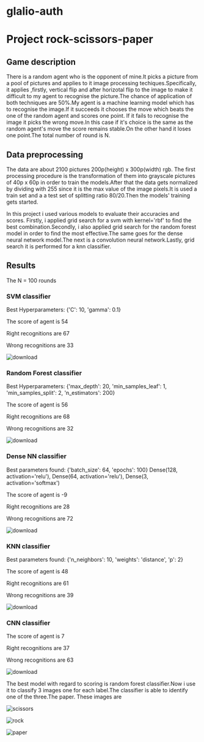 # glalio-auth

# Project rock-scissors-paper

## Game description
There is a random agent who is the opponent of mine.It picks a picture from a pool of pictures and applies to it image processing techiques.Specifically, it applies ,firstly, vertical flip and after horizotal flip to the image to make it difficult to my agent to recognise the picture.The chance of application of both techniques are 50%.My agent is a machine learning model which has to recognise the image.If it succeeds it chooses the move which beats the one of the random agent and scores one point. If it fails to recognise the image it picks the wrong move.In this case if it's choice is the same as the random agent's move the score remains stable.On the other hand it loses one point.The total number of round is N.


## Data preprocessing
The data are about 2100 pictures 200p(height) x 300p(width) rgb. The first processing procedure is the transformation of them into grayscale pictures of 40p x 60p in order to train the models.After that the data gets normalized by dividing with 255 since it is the max value of the image pixels.It is used a train set and a a test set of splitting ratio 80/20.Then the models' training gets started.

In this project i used various models to evaluate their accuracies and scores. Firstly, i applied grid search for a svm with kernel='rbf' to find the best combination.Secondly, i also applied grid search for the random forest model in order to find the most effective.The same goes for the dense neural network model.The next is a convolution neural network.Lastly, grid search it is performed for a knn classifier.


## Results

The N = 100 rounds

### SVM classifier

Best Hyperparameters: {'C': 10, 'gamma': 0.1}

The score of agent is 54

Right recognitions are 67

Wrong recognitions are 33


![download](https://github.com/glalio/glalio-auth/assets/157219205/4b99cc39-d44d-4b64-b10d-797be32494d5)

### Random Forest classifier


Best Hyperparameters: {'max_depth': 20, 'min_samples_leaf': 1, 'min_samples_split': 2, 'n_estimators': 200}

The score of agent is 56

Right recognitions are 68

Wrong recognitions are 32


![download](https://github.com/glalio/glalio-auth/assets/157219205/ab6da887-88ff-4a5b-af76-9cf6078c268e)


### Dense NN classifier

Best parameters found:  {'batch_size': 64, 'epochs': 100}
Dense(128, activation='relu'),
Dense(64, activation='relu'),
Dense(3, activation='softmax')

The score of agent is -9

Right recognitions are 28

Wrong recognitions are 72


![download](https://github.com/glalio/glalio-auth/assets/157219205/fe844ec6-14c4-4772-b6dd-2293d36d7d7e)



### KNN classifier

Best parameters found: {'n_neighbors': 10, 'weights': 'distance', 'p': 2}

The score of agent is 48

Right recognitions are 61

Wrong recognitions are 39


![download](https://github.com/glalio/glalio-auth/assets/157219205/5f0c95c8-fa40-4478-a72e-ce939695fb55)



### CNN classifier

The score of agent is 7

Right recognitions are 37

Wrong recognitions are 63


![download](https://github.com/glalio/glalio-auth/assets/157219205/5938be35-6ff7-4b5f-b7f4-e3398aaeb048)



The best model with regard to scoring is random forest classifier.Now i use it to classify 3 images one for each label.The classifier is able to identify one of the three.The paper.
These images are 

![scissors](https://github.com/glalio/glalio-auth/assets/157219205/a7fb8b8c-6c8e-4d64-9e41-42f7d0c78f62)

![rock](https://github.com/glalio/glalio-auth/assets/157219205/d4dc9c0a-aaf8-4ec0-900e-3ba32d26923b)

![paper](https://github.com/glalio/glalio-auth/assets/157219205/4039103e-b3e4-416d-a5ef-224936f8e1fc)
